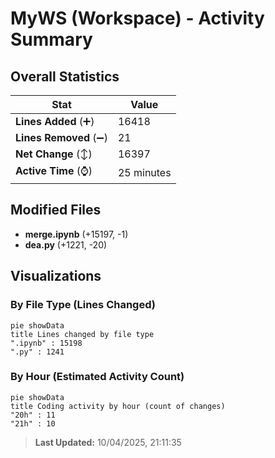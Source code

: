 # MyWS (Workspace) - Activity Summary 

## Overall Statistics

| Stat                   | Value                                                             |
| ---------------------- | ----------------------------------------------------------------- |
| **Lines Added** (➕)   | 16418                                          |
| **Lines Removed** (➖) | 21                                        |
| **Net Change** (↕)    | 16397                |
| **Active Time** (⌚)   | 25 minutes |


## Modified Files
- **merge.ipynb** (+15197, -1)
- **dea.py** (+1221, -20)

## Visualizations

### By File Type (Lines Changed)

```mermaid
pie showData
title Lines changed by file type
".ipynb" : 15198
".py" : 1241
```

### By Hour (Estimated Activity Count)

```mermaid
pie showData
title Coding activity by hour (count of changes)
"20h" : 11
"21h" : 10
```


> **Last Updated:** 10/04/2025, 21:11:35